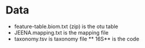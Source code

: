 # Data
* feature-table.biom.txt (zip) is the otu table
* JEENA.mapping.txt is the mapping file
* taxonomy.tsv is taxonomy file
** 16S** is the code
